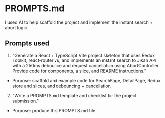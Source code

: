 # PROMPTS.md

I used AI to help scaffold the project and implement the instant search + abort logic.

## Prompts used

1. "Generate a React + TypeScript Vite project skeleton that uses Redux Toolkit, react-router v6, and implements an instant search to Jikan API with a 250ms debounce and request cancellation using AbortController. Provide code for components, a slice, and README instructions."

- Purpose: scaffold and example code for SearchPage, DetailPage, Redux store and slices, and debouncing + cancellation.

2. "Write a PROMPTS.md template and checklist for the project submission."

- Purpose: produce this PROMPTS.md file.

